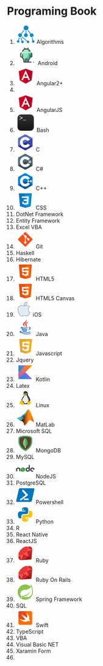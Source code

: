 # Programing Book

1. ![a](https://raw.githubusercontent.com/Zenfection/Image/master/2020/12/15-13-15-54-cautrucdulieu.png)   Algorithms
2. <img src="https://raw.githubusercontent.com/Zenfection/Image/master/2020/08/23-23-46-55-icons8_android_os_64px.png" title="" alt="a" width="53">  Android
3. ![Angular_full_color_logo.svg - 01.png](https://raw.githubusercontent.com/Zenfection/Image/master/2020/12/15-13-35-31-Angular_full_color_logo.svg%20-%2001.png)  Angular2+
4. 
5. ![Angular_full_color_logo.svg - 01.png](https://raw.githubusercontent.com/Zenfection/Image/master/2020/12/15-13-35-31-Angular_full_color_logo.svg%20-%2001.png)  AngularJS
6. ![previewfile_1419312202 - 01.png](https://raw.githubusercontent.com/Zenfection/Image/master/2020/12/15-13-39-35-previewfile_1419312202%20-%2001.png)  Bash
7. ![icons8-c_programming.png](https://raw.githubusercontent.com/Zenfection/Image/master/2020/12/15-13-40-39-icons8-c_programming.png)  C
8. ![a](https://raw.githubusercontent.com/Zenfection/Image/master/2020/08/23-23-50-44-icons8_c_sharp_logo_48px.png)  C#
9. ![a](https://raw.githubusercontent.com/Zenfection/Image/master/2020/08/23-23-51-15-icons8_c%2B%2B_48px_2.png) C++
10. ![icons8-css3.png](https://raw.githubusercontent.com/Zenfection/Image/master/2020/12/15-13-41-12-icons8-css3.png)  CSS
11. DotNet Framework
12. Entity Framework
13. Excel VBA
14. ![icons8-git.png](https://raw.githubusercontent.com/Zenfection/Image/master/2020/12/15-13-41-28-icons8-git.png) Git
15. Haskell
16. Hibernate
17. ![icons8-html_5.png](https://raw.githubusercontent.com/Zenfection/Image/master/2020/12/15-13-42-11-icons8-html_5.png) HTML5 
18. ![icons8-html_5.png](https://raw.githubusercontent.com/Zenfection/Image/master/2020/12/15-13-42-11-icons8-html_5.png) HTML5 Canvas
19. ![a](https://raw.githubusercontent.com/Zenfection/Image/master/2020/08/23-23-55-08-icons8_apple_logo_40px.png) iOS
20. ![a](https://raw.githubusercontent.com/Zenfection/Image/master/2020/08/23-23-56-37-icons8_java_48px.png) Java
21. ![icons8-javascript.png](https://raw.githubusercontent.com/Zenfection/Image/master/2020/12/15-13-44-33-icons8-javascript.png) Javascript
22. Jquery
23. ![icons8-kotlin.png](https://raw.githubusercontent.com/Zenfection/Image/master/2020/12/15-13-44-55-icons8-kotlin.png) Kotlin
24. Latex
25. ![icons8-linux.png](https://raw.githubusercontent.com/Zenfection/Image/master/2020/12/15-13-45-10-icons8-linux.png) Linux
26. ![icons8-matlab.png](https://raw.githubusercontent.com/Zenfection/Image/master/2020/12/15-13-45-19-icons8-matlab.png) MatLab
27. Microsoft SQL
28. ![icons8-mongodb.png](https://raw.githubusercontent.com/Zenfection/Image/master/2020/12/15-13-45-50-icons8-mongodb.png) MongoDB
29. MySQL
30. ![icons8-nodejs.png](https://raw.githubusercontent.com/Zenfection/Image/master/2020/12/15-13-46-01-icons8-nodejs.png) NodeJS
31. PostgreSQL
32.  ![icons8-powershell.png](https://raw.githubusercontent.com/Zenfection/Image/master/2020/12/15-13-46-24-icons8-powershell.png) Powershell
33. ![icons8-python.png](https://raw.githubusercontent.com/Zenfection/Image/master/2020/12/15-13-46-42-icons8-python.png) Python
34. R
35. React Native
36. ReactJS
37. ![icons8-ruby_programming_language.png](https://raw.githubusercontent.com/Zenfection/Image/master/2020/12/15-13-47-12-icons8-ruby_programming_language.png) Ruby
38. ![icons8-ruby_programming_language.png](https://raw.githubusercontent.com/Zenfection/Image/master/2020/12/15-13-47-12-icons8-ruby_programming_language.png) Ruby On Rails
39. ![icons8-spring_logo.png](https://raw.githubusercontent.com/Zenfection/Image/master/2020/12/15-13-47-35-icons8-spring_logo.png) Spring Framework
40. SQL
41. ![icons8-swift.png](https://raw.githubusercontent.com/Zenfection/Image/master/2020/12/15-13-47-47-icons8-swift.png) Swift
42. TypeScript
43. VBA
44. Visual Basic NET
45. Xaramin Form
46. 
